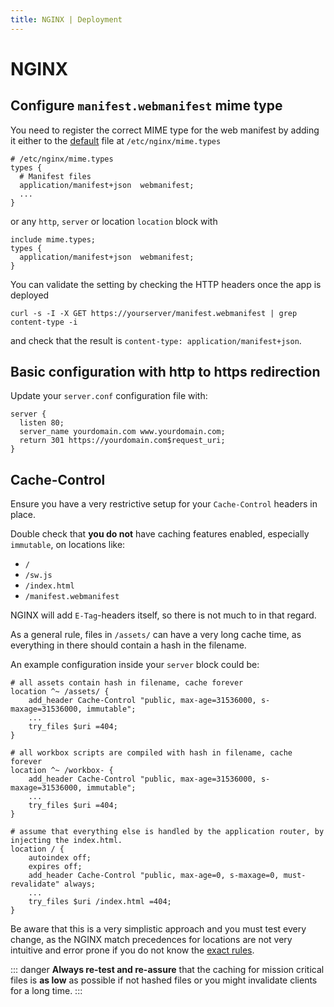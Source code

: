 ```yaml
---
title: NGINX | Deployment
---
```


# NGINX

## Configure `manifest.webmanifest` mime type

You need to register the correct MIME type for the web manifest by adding it either to the [default](https://www.nginx.com/resources/wiki/start/topics/examples/full/#mime-types) file at `/etc/nginx/mime.types`

```nginx
# /etc/nginx/mime.types
types {
  # Manifest files
  application/manifest+json  webmanifest;
  ... 
}
```

or any `http`, `server` or location `location` block with


```nginx
include mime.types;
types {
  application/manifest+json  webmanifest;
}
```

You can validate the setting by checking the HTTP headers once the app is deployed

```shell script
curl -s -I -X GET https://yourserver/manifest.webmanifest | grep content-type -i
```

and check that the result is `content-type: application/manifest+json`.

## Basic configuration with http to https redirection

Update your `server.conf` configuration file with:

```nginx
server {
  listen 80;
  server_name yourdomain.com www.yourdomain.com;
  return 301 https://yourdomain.com$request_uri;
}
```

## Cache-Control

Ensure you have a very restrictive setup for your `Cache-Control` headers in place.

Double check that **you do not** have caching features enabled, especially `immutable`, on locations like:

- `/`
- `/sw.js`
- `/index.html`
- `/manifest.webmanifest`

NGINX will add `E-Tag`-headers itself, so there is not much to in that regard.

As a general rule, files in `/assets/` can have a very long cache time, as everything in there should contain a hash in the filename.

An example configuration inside your `server` block could be:

```nginx
# all assets contain hash in filename, cache forever
location ^~ /assets/ {
    add_header Cache-Control "public, max-age=31536000, s-maxage=31536000, immutable";
    ...
    try_files $uri =404;
}

# all workbox scripts are compiled with hash in filename, cache forever
location ^~ /workbox- {
    add_header Cache-Control "public, max-age=31536000, s-maxage=31536000, immutable";
    ...
    try_files $uri =404;
}

# assume that everything else is handled by the application router, by injecting the index.html.
location / {
    autoindex off;
    expires off;
    add_header Cache-Control "public, max-age=0, s-maxage=0, must-revalidate" always;
    ...
    try_files $uri /index.html =404;
}
```

Be aware that this is a very simplistic approach and you must test every change, as the NGINX match precedences for locations are not very intuitive and error prone if you do not know the [exact rules](https://docs.nginx.com/nginx/admin-guide/web-server/web-server/#location_priority).

::: danger
**Always re-test and re-assure** that the caching for mission critical files is **as low** as possible if not hashed files or you might invalidate clients for a long time.
:::
